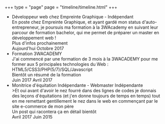 
+++
type = "page"
page = "timeline/timeline.html"
+++
 <section class="timeline">       
   <div class="box">
                    <ul id="first-list">
                        <li>
                            <span></span>
                            <div class="title">Développeur web chez Empreinte Graphique - Indépendant</div>
                            <div class="info">En poste chez Empreinte Graphique, et ayant gardé mon status d'auto-entrepreneur, je poursuis ma formation à la 3WAcademy en suivant leur parcour de formation bachelor, qui me permet de préparer un master en développement web !</div>
                            <div class="name">Plus d'infos prochainement</div>
                            <div class="time">
                                <span>Aujourd'hui<sup></sup></span>
                                <span>Octobre 2017</span>
                            </div>
                        </li>
                        <li>
                            <span></span>
                            <div class="title">Formation 3WACADEMY</div>
                            <div class="info">J'ai commencé par une formation de 3 mois à la 3WACADEMY pour me former aux 5 principales technologies du Web : HTML5/CSS3/PHP(5/7)/SQL/Javascript</div>
                            <div class="name">Bientôt un résumé de la formation</div>
                            <div class="time">
                                <span>Juin 2017<sup></sup></span>
                                <span>Avril 2017</span>
                            </div>
                        </li>
                        <li>
                            <span></span>
                            <div class="title">Monitrice d'équitation Indépendante - Webmaster Indépendante</div>
                            <div class="info">>Et oui avant d'avoir le nez fourré dans des lignes de codes je donnais des leçons d'équitations (et j'en donne toujours de temps en temps) tout en me remettant gentillement le nez dans le web en commençant par le site e-commerce de mon père</div>
                            <div class="name">Un post qui racontera ça en détail bientôt</div>
                            <div class="time">
                                <span>Avril 2017<sup></sup></span>
                                <span>Juin 2015</span>
                            </div>
                        </li>
                        </ul>
                               
   </div>
</section>

